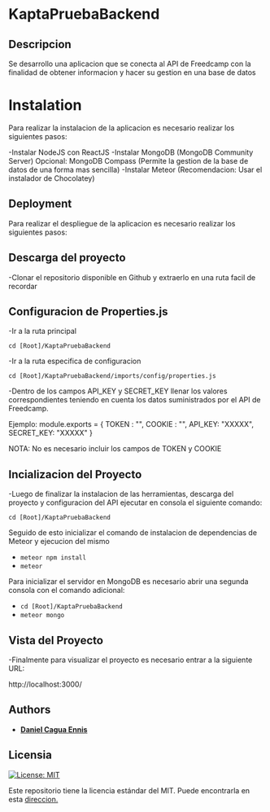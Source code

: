 # KaptaPruebaBackend
## Descripcion
Se desarrollo una aplicacion que se conecta al API de Freedcamp con la finalidad de obtener informacion y hacer su gestion en una base de datos

# Instalation
Para realizar la instalacion de la aplicacion es necesario realizar los siguientes pasos:

-Instalar NodeJS con ReactJS
-Instalar MongoDB (MongoDB Community Server)
Opcional: MongoDB Compass (Permite la gestion de la base de datos de una forma mas sencilla)
-Instalar Meteor (Recomendacion: Usar el instalador de Chocolatey)

## Deployment
Para realizar el despliegue de la aplicacion es necesario realizar los siguientes pasos:

## Descarga del proyecto
-Clonar el repositorio disponible en Github y extraerlo en una ruta facil de recordar

## Configuracion de Properties.js

-Ir a la ruta principal

```cd [Root]/KaptaPruebaBackend```

-Ir a la ruta especifica de configuracion

```cd [Root]/KaptaPruebaBackend/imports/config/properties.js```

-Dentro de los campos API_KEY y SECRET_KEY llenar los valores correspondientes teniendo en cuenta los datos suministrados por el API de Freedcamp.

Ejemplo:
module.exports = {
    TOKEN : "",
    COOKIE : "",
    API_KEY: "XXXXX",
    SECRET_KEY: "XXXXX"
}

NOTA: No es necesario incluir los campos de TOKEN y COOKIE

## Incializacion del Proyecto
-Luego de finalizar la instalacion de las herramientas, descarga del proyecto y configuracion del API ejecutar en consola el siguiente comando:

```cd [Root]/KaptaPruebaBackend```

Seguido de esto inicializar el comando de instalacion de dependencias de Meteor y ejecucion del mismo
* ```meteor npm install```
* ```meteor```

Para inicializar el servidor en MongoDB es necesario abrir una segunda consola con el comando adicional:
* ```cd [Root]/KaptaPruebaBackend```
* ```meteor mongo```

## Vista del Proyecto
-Finalmente para visualizar el proyecto es necesario entrar a la siguiente URL:

http://localhost:3000/

## Authors
* [__Daniel Cagua Ennis__](https://github.com/dcagua10)


## Licensia
[![License: MIT](https://img.shields.io/badge/License-MIT-yellow.svg)](https://opensource.org/licenses/MIT)

Este repositorio tiene la licencia estándar del MIT. Puede encontrarla en esta [direccion.](https://github.com/dcagua10/KaptaPruebaBackend/blob/master/LICENSE)